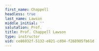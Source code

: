 ```yaml
---
first_name: Chappell
headless: true
last_name: Lawson
middle_initial: ''
salutation: Prof.
title: Prof. Chappell Lawson
type: instructor
uid: ce86032f-5132-e821-cd04-f268905fb61d
---
```

